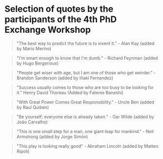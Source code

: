# Selection of quotes by the participants of the 4th PhD Exchange Workshop

> "The best way to predict the future is to invent it." - Alan Kay (added by Mario Merino)

> "I'm smart enough to know that I'm dumb." - Richard Feynman (added by Hugo Bergerioux)

> "People get wiser with age, but I am one of those who get weirder." - Brandon Sanderson (added by Iñaki Fernandez)
 
> "Success usually comes to those who are too busy to be looking for it." Henry David Thoreau (Added by Fateme Baneshi) 

> "With Great Power Comes Great Responsibility." - Uncle Ben (added by Raul Quiben)

> "Be yourself; everyone else is already taken." - Oar Wilde (added by João Carvalho)

> "This is one small step for a man, one giant leap for mankind." - Neil Armstrong (added by Jorge Simón)

> "This play is looking really good"  - Abraham Lincoln (added by Matteo Ripoli) 

